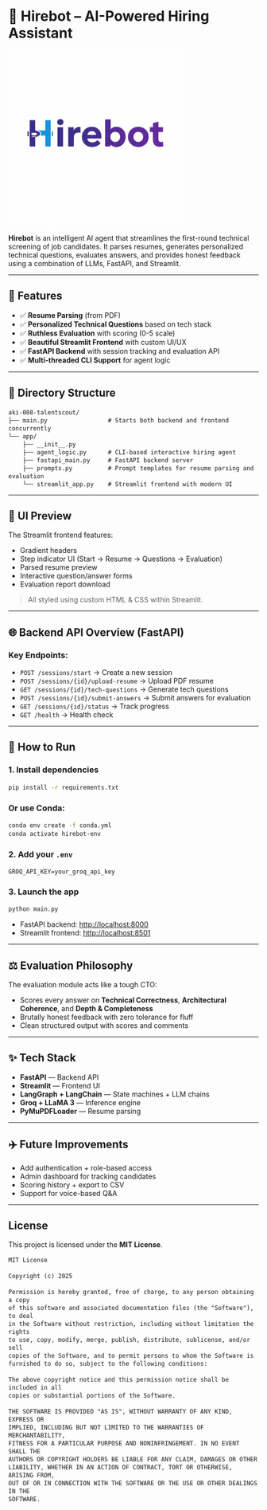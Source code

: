 # 🌈 Hirebot – AI-Powered Hiring Assistant

<img src='https://github.com/aki-008/TalentScout/blob/main/img/logo.jpg' alt="Talenscout" width="350">

**Hirebot** is an intelligent AI agent that streamlines the first-round technical screening of job candidates. It parses resumes, generates personalized technical questions, evaluates answers, and provides honest feedback using a combination of LLMs, FastAPI, and Streamlit.

---

## 🚀 Features

* ✅ **Resume Parsing** (from PDF)
* ✅ **Personalized Technical Questions** based on tech stack
* ✅ **Ruthless Evaluation** with scoring (0-5 scale)
* ✅ **Beautiful Streamlit Frontend** with custom UI/UX
* ✅ **FastAPI Backend** with session tracking and evaluation API
* ✅ **Multi-threaded CLI Support** for agent logic

---

## 📂 Directory Structure

```
aki-008-talentscout/
├── main.py                 # Starts both backend and frontend concurrently
└── app/
    ├── __init__.py
    ├── agent_logic.py      # CLI-based interactive hiring agent
    ├── fastapi_main.py     # FastAPI backend server
    ├── prompts.py          # Prompt templates for resume parsing and evaluation
    └── streamlit_app.py    # Streamlit frontend with modern UI
```

---

## 🎨 UI Preview

The Streamlit frontend features:

* Gradient headers
* Step indicator UI (Start → Resume → Questions → Evaluation)
* Parsed resume preview
* Interactive question/answer forms
* Evaluation report download

> All styled using custom HTML & CSS within Streamlit.

---

## 🌐 Backend API Overview (FastAPI)

### Key Endpoints:

* `POST /sessions/start` → Create a new session
* `POST /sessions/{id}/upload-resume` → Upload PDF resume
* `GET /sessions/{id}/tech-questions` → Generate tech questions
* `POST /sessions/{id}/submit-answers` → Submit answers for evaluation
* `GET /sessions/{id}/status` → Track progress
* `GET /health` → Health check

---

## 📅 How to Run

### 1. Install dependencies

```bash
pip install -r requirements.txt
```

### Or use Conda:

```bash
conda env create -f conda.yml
conda activate hirebot-env
```

### 2. Add your `.env`

```
GROQ_API_KEY=your_groq_api_key
```

### 3. Launch the app

```bash
python main.py
```

* FastAPI backend: [http://localhost:8000](http://localhost:8000)
* Streamlit frontend: [http://localhost:8501](http://localhost:8501)

---

## ⚖️ Evaluation Philosophy

The evaluation module acts like a tough CTO:

* Scores every answer on **Technical Correctness**, **Architectural Coherence**, and **Depth & Completeness**
* Brutally honest feedback with zero tolerance for fluff
* Clean structured output with scores and comments

---

## ✨ Tech Stack

* **FastAPI** — Backend API
* **Streamlit** — Frontend UI
* **LangGraph + LangChain** — State machines + LLM chains
* **Groq + LLaMA 3** — Inference engine
* **PyMuPDFLoader** — Resume parsing

---

## ✈️ Future Improvements

* Add authentication + role-based access
* Admin dashboard for tracking candidates
* Scoring history + export to CSV
* Support for voice-based Q\&A

---

## License

This project is licensed under the **MIT License**.

```
MIT License

Copyright (c) 2025

Permission is hereby granted, free of charge, to any person obtaining a copy
of this software and associated documentation files (the "Software"), to deal
in the Software without restriction, including without limitation the rights
to use, copy, modify, merge, publish, distribute, sublicense, and/or sell
copies of the Software, and to permit persons to whom the Software is
furnished to do so, subject to the following conditions:

The above copyright notice and this permission notice shall be included in all
copies or substantial portions of the Software.

THE SOFTWARE IS PROVIDED "AS IS", WITHOUT WARRANTY OF ANY KIND, EXPRESS OR
IMPLIED, INCLUDING BUT NOT LIMITED TO THE WARRANTIES OF MERCHANTABILITY,
FITNESS FOR A PARTICULAR PURPOSE AND NONINFRINGEMENT. IN NO EVENT SHALL THE
AUTHORS OR COPYRIGHT HOLDERS BE LIABLE FOR ANY CLAIM, DAMAGES OR OTHER
LIABILITY, WHETHER IN AN ACTION OF CONTRACT, TORT OR OTHERWISE, ARISING FROM,
OUT OF OR IN CONNECTION WITH THE SOFTWARE OR THE USE OR OTHER DEALINGS IN THE
SOFTWARE.
```
